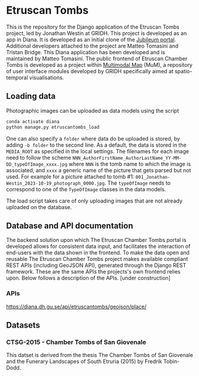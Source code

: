# Etruscan Tombs

This is the repository for the Django application of the Etruscan Tombs project, led by Jonathan Westin at GRIDH. This project is developed as an app in Diana. It is developed as an initial clone of the [Jubileum portal](https://github.com/gu-gridh/jubileum). Additional developers attached to the project are Matteo Tomasini and Tristan Bridge. This Diana application has been developed and is maintained by Matteo Tomasini. The public frontend of Etruscan Chamber Tombs is developed as a project within [Multimodal Map](https://github.com/gu-gridh/multimodal-map) (MuM), a repository of user interface modules developed by GRIDH specifically aimed at spatio-temporal visualisations. 



## Loading data

Photographic images can be uploaded as data models using the script

```bash
conda activate diana
python manage.py etruscantombs_load 
```

One can also specify a `folder` where data do be uploaded is stored, by adding `-b folder` to the second line. As a default, the data is stored in the `MEDIA_ROOT` as specified in the local settings. The filenames for each image need to follow the scheme `NNN_AuthorFirstName_AuthorLastName_YY-MM-DD_typeOfImage_xxxx.jpg` where `NNN` is the tomb name to which the image is associated, and `xxxx` a generic name of the picture that gets parsed but not used. For example for a picture attached to tomb #1: `001_Jonathan-Westin_2023-10-19_photograph_0000.jpg`.
The `typeOfImage` needs to correspond to one of the `TypeOfImage` classes in the data models.

The load script takes care of only uploading images that are not already uploaded on the database.

## Database and API documentation
The backend solution upon which The Etruscan Chamber Tombs portal is developed allows for consistent data input, and facilitates the interaction of end-users with the data shown in the frontend. To make the data open and reusable The Etruscan Chamber Tombs project makes available compliant REST APIs (including GeoJSON API), generated through the Django REST framework. These are the same APIs the projects's own frontend relies upon. Below follows a description of the APIs. [under construction]

### APIs
https://diana.dh.gu.se/api/etruscantombs/geojson/place/


## Datasets
### CTSG-2015 - Chamber Tombs of San Giovenale
This datset is derived from the thesis The Chamber Tombs of San Giovenale and the Funerary Landscapes of South Etruria (2015) by Fredrik Tobin-Dodd.
